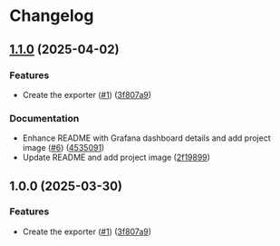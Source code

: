 # Changelog

## [1.1.0](https://github.com/echohello-dev/prometheus-todoist-exporter/compare/prometheus-todoist-exporter-v1.0.0...prometheus-todoist-exporter-v1.1.0) (2025-04-02)


### Features

* Create the exporter ([#1](https://github.com/echohello-dev/prometheus-todoist-exporter/issues/1)) ([3f807a9](https://github.com/echohello-dev/prometheus-todoist-exporter/commit/3f807a9004ed8dc4eb80843a94144170a1c0225d))


### Documentation

* Enhance README with Grafana dashboard details and add project image ([#6](https://github.com/echohello-dev/prometheus-todoist-exporter/issues/6)) ([4535091](https://github.com/echohello-dev/prometheus-todoist-exporter/commit/4535091c299dc62ff1b64d4291f54a1eb0f574ed))
* Update README and add project image ([2f19899](https://github.com/echohello-dev/prometheus-todoist-exporter/commit/2f19899c43eb6e97e85729743809dc774bed03b0))

## 1.0.0 (2025-03-30)


### Features

* Create the exporter ([#1](https://github.com/echohello-dev/prometheus-todoist-exporter/issues/1)) ([3f807a9](https://github.com/echohello-dev/prometheus-todoist-exporter/commit/3f807a9004ed8dc4eb80843a94144170a1c0225d))
